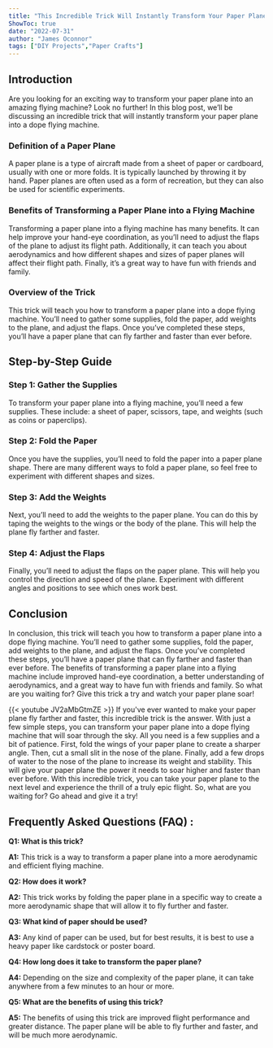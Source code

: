 ```yaml
---
title: "This Incredible Trick Will Instantly Transform Your Paper Plane into a Dope Flying Machine!"
ShowToc: true 
date: "2022-07-31"
author: "James Oconnor" 
tags: ["DIY Projects","Paper Crafts"]
---
```

## Introduction

Are you looking for an exciting way to transform your paper plane into an amazing flying machine? Look no further! In this blog post, we’ll be discussing an incredible trick that will instantly transform your paper plane into a dope flying machine. 

### Definition of a Paper Plane

A paper plane is a type of aircraft made from a sheet of paper or cardboard, usually with one or more folds. It is typically launched by throwing it by hand. Paper planes are often used as a form of recreation, but they can also be used for scientific experiments.

### Benefits of Transforming a Paper Plane into a Flying Machine

Transforming a paper plane into a flying machine has many benefits. It can help improve your hand-eye coordination, as you’ll need to adjust the flaps of the plane to adjust its flight path. Additionally, it can teach you about aerodynamics and how different shapes and sizes of paper planes will affect their flight path. Finally, it’s a great way to have fun with friends and family.

### Overview of the Trick

This trick will teach you how to transform a paper plane into a dope flying machine. You’ll need to gather some supplies, fold the paper, add weights to the plane, and adjust the flaps. Once you’ve completed these steps, you’ll have a paper plane that can fly farther and faster than ever before.

## Step-by-Step Guide

### Step 1: Gather the Supplies

To transform your paper plane into a flying machine, you’ll need a few supplies. These include: a sheet of paper, scissors, tape, and weights (such as coins or paperclips).

### Step 2: Fold the Paper

Once you have the supplies, you’ll need to fold the paper into a paper plane shape. There are many different ways to fold a paper plane, so feel free to experiment with different shapes and sizes.

### Step 3: Add the Weights

Next, you’ll need to add the weights to the paper plane. You can do this by taping the weights to the wings or the body of the plane. This will help the plane fly farther and faster.

### Step 4: Adjust the Flaps

Finally, you’ll need to adjust the flaps on the paper plane. This will help you control the direction and speed of the plane. Experiment with different angles and positions to see which ones work best.

## Conclusion

In conclusion, this trick will teach you how to transform a paper plane into a dope flying machine. You’ll need to gather some supplies, fold the paper, add weights to the plane, and adjust the flaps. Once you’ve completed these steps, you’ll have a paper plane that can fly farther and faster than ever before. The benefits of transforming a paper plane into a flying machine include improved hand-eye coordination, a better understanding of aerodynamics, and a great way to have fun with friends and family. So what are you waiting for? Give this trick a try and watch your paper plane soar!

{{< youtube JV2aMbGtmZE >}} 
If you've ever wanted to make your paper plane fly farther and faster, this incredible trick is the answer. With just a few simple steps, you can transform your paper plane into a dope flying machine that will soar through the sky. All you need is a few supplies and a bit of patience. First, fold the wings of your paper plane to create a sharper angle. Then, cut a small slit in the nose of the plane. Finally, add a few drops of water to the nose of the plane to increase its weight and stability. This will give your paper plane the power it needs to soar higher and faster than ever before. With this incredible trick, you can take your paper plane to the next level and experience the thrill of a truly epic flight. So, what are you waiting for? Go ahead and give it a try!

## Frequently Asked Questions (FAQ) :
**Q1: What is this trick?**

**A1:** This trick is a way to transform a paper plane into a more aerodynamic and efficient flying machine. 

**Q2: How does it work?**

**A2:** This trick works by folding the paper plane in a specific way to create a more aerodynamic shape that will allow it to fly further and faster. 

**Q3: What kind of paper should be used?**

**A3:** Any kind of paper can be used, but for best results, it is best to use a heavy paper like cardstock or poster board. 

**Q4: How long does it take to transform the paper plane?**

**A4:** Depending on the size and complexity of the paper plane, it can take anywhere from a few minutes to an hour or more. 

**Q5: What are the benefits of using this trick?**

**A5:** The benefits of using this trick are improved flight performance and greater distance. The paper plane will be able to fly further and faster, and will be much more aerodynamic.





